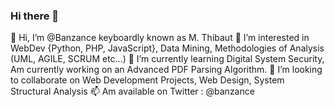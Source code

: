 ### Hi there 👋

👋 Hi, I’m @Banzance keyboardly known as M. Thibaut
👀 I’m interested in WebDev {Python, PHP, JavaScript}, Data Mining, Methodologies of Analysis (UML, AGILE, SCRUM etc...)
🌱 I’m currently learning Digital System Security, Am currently working on an Advanced PDF Parsing Algorithm.
💞️ I’m looking to collaborate on Web Development Projects, Web Design, System Structural Analysis
📫 Am available on Twitter : @banzance
